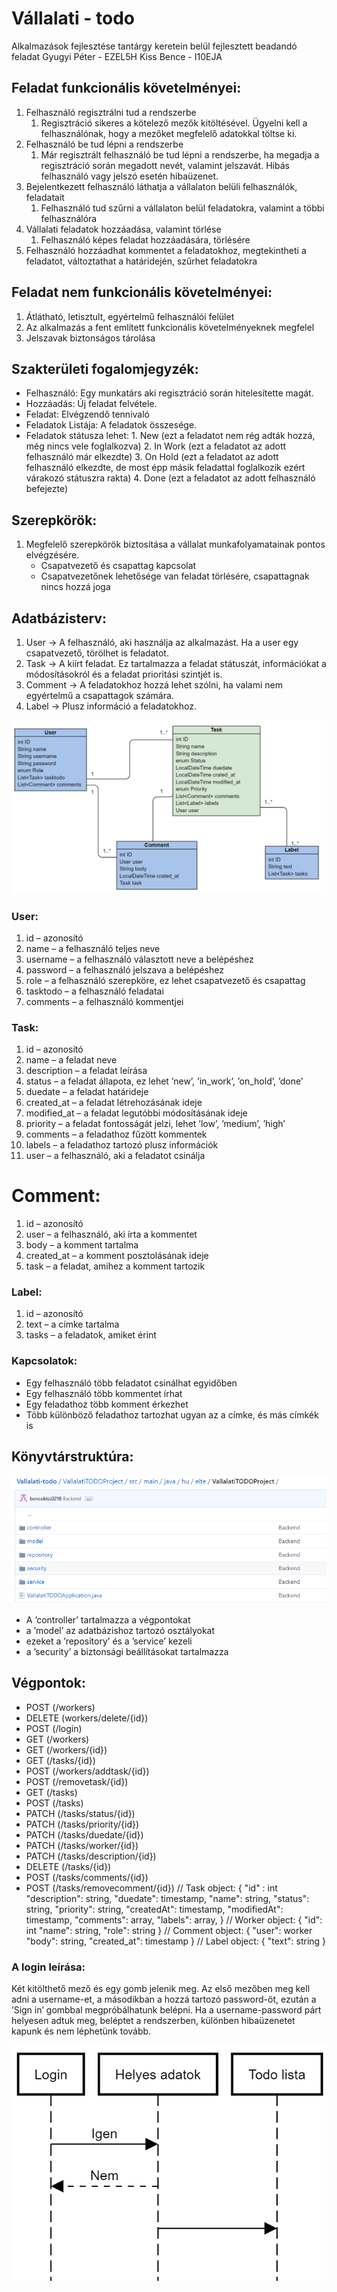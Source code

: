# Vállalati - todo
Alkalmazások fejlesztése tantárgy keretein belül fejlesztett beadandó feladat
Gyugyi Péter - EZEL5H Kiss Bence - I10EJA


## Feladat funkcionális követelményei:
1. Felhasználó regisztrálni tud a rendszerbe
	1. Regisztráció sikeres a kötelező mezők kitöltésével. Ügyelni kell a felhasználónak, hogy a mezőket megfelelő adatokkal töltse ki.
2. Felhasználó be tud lépni a rendszerbe
	1. Már regisztrált felhasználó be tud lépni a rendszerbe, ha megadja a regisztráció során megadott nevét, valamint jelszavát. Hibás felhasználó vagy jelszó esetén hibaüzenet.
3. Bejelentkezett felhasználó láthatja a vállalaton belüli felhasználók, feladatait
	1. Felhasználó tud szűrni a vállalaton belül feladatokra, valamint a többi felhasználóra
4. Vállalati feladatok hozzáadása, valamint törlése
	1. Felhasználó képes feladat hozzáadására, törlésére
5. Felhasználó hozzáadhat kommentet a feladatokhoz, megtekintheti a feladatot, változtathat a határidején, szűrhet feladatokra

## Feladat nem funkcionális követelményei:
1. Átlátható, letisztult, egyértelmű felhasználói felület
2. Az alkalmazás a fent említett funkcionális követelményeknek megfelel
3. Jelszavak biztonságos tárolása

## Szakterületi fogalomjegyzék:
 - Felhasználó: Egy munkatárs aki regisztráció során hitelesítette magát.
 - Hozzáadás: Új feladat felvétele.
 - Feladat: Elvégzendő tennivaló
 - Feladatok Listája: A feladatok összesége.
 - Feladatok státusza lehet: 
		1. New (ezt a feladatot nem rég adták hozzá, még nincs vele foglalkozva)
		2. In Work (ezt a feladatot az adott felhasználó már elkezdte)
		3. On Hold (ezt a feladatot az adott felhasználó elkezdte, de most épp másik feladattal foglalkozik ezért várakozó státuszra rakta)
		4. Done (ezt a feladatot az adott felhasználó befejezte)

## Szerepkörök: 
1. Megfelelő szerepkörök biztosítása a vállalat munkafolyamatainak pontos elvégzésére.
 	- Csapatvezető és csapattag kapcsolat 
	- Csapatvezetőnek lehetősége van feladat törlésére, csapattagnak nincs hozzá joga
	
## Adatbázisterv:
1.	User -> A felhasználó, aki használja az alkalmazást. Ha a user egy csapatvezető, törölhet is feladatot.
2.	Task -> A kiírt feladat. Ez tartalmazza a feladat státuszát, információkat a módosításokról és a feladat prioritási szintjét is.
3.	Comment -> A feladatokhoz hozzá lehet szólni, ha valami nem egyértelmű a csapattagok számára.
4.	Label -> Plusz információ a feladatokhoz.
	
![alt text](VallalatiTODOProject/doksi/uml.png)

### User:
1.	id – azonosító
2.	name – a felhasználó teljes neve
3.	username – a felhasználó választott neve a belépéshez
4.	password – a felhasználó jelszava a belépéshez
5.	role – a felhasználó szerepköre, ez lehet csapatvezető és csapattag
6.	tasktodo – a felhasználó feladatai
7.	comments – a felhasználó kommentjei

### Task:
1.	id – azonosító
2.	name – a feladat neve
3.	description – a feladat leírása
4.	status – a feladat állapota, ez lehet ’new’, ’in_work’, ’on_hold’, ’done’
5.	duedate – a feladat határideje
6.	created_at – a feladat létrehozásának ideje
7.	modified_at – a feladat legutóbbi módosításának ideje
8.	priority – a feladat fontosságát jelzi, lehet ’low’, ’medium’, ’high’
9.	comments – a feladathoz fűzött kommentek
10.	labels – a feladathoz tartozó plusz információk
11.	user – a felhasználó, aki a feladatot csinálja

# Comment:
1.	id – azonosító
2.	user – a felhasználó, aki írta a kommentet
3.	body – a komment tartalma
4.	created_at – a komment posztolásának ideje
5.	task – a feladat, amihez a komment tartozik

### Label:
1.	id – azonosító
2.	text – a címke tartalma
3.	tasks – a feladatok, amiket érint

### Kapcsolatok:
-	Egy felhasználó több feladatot csinálhat egyidőben
-	Egy felhasználó több kommentet írhat
-	Egy feladathoz több komment érkezhet
-	Több különböző feladathoz tartozhat ugyan az a címke, és más címkék is

## Könyvtárstruktúra:

![alt text](VallalatiTODOProject/doksi/konyvtar_struktura.png)

-	A ’controller’ tartalmazza a végpontokat
-	a ’model’ az adatbázishoz tartozó osztályokat
-	ezeket a ’repository’ és a ’service’ kezeli
-	a ’security’ a biztonsági beállításokat tartalmazza

## Végpontok:
-	POST (/workers)               
-	DELETE (workers/delete/{id})    
-	POST (/login)			
-	GET (/workers)		
-	GET (/workers/{id})              
-	GET (/tasks/{id})                
-	POST (/workers/addtask/{id})	 
-	POST (/removetask/{id})		
-	GET (/tasks)			
-	POST (/tasks)			
-	PATCH (/tasks/status/{id})	
-	PATCH (/tasks/priority/{id})	
-	PATCH (/tasks/duedate/{id})	
-	PATCH (/tasks/worker/{id})	
-	PATCH (/tasks/description/{id}) 
-	DELETE (/tasks/{id})
-	POST (/tasks/comments/{id})
-	POST (/tasks/removecomment/{id})
//	Task object:
	{
	"id" : int
	"description": string,
	"duedate": timestamp,
	"name": string,
	"status": string,
	"priority": string,
	"createdAt": timestamp,
	"modifiedAt": timestamp,
	"comments": array,
	"labels": array,
	}
// 	Worker object:
	{
	"id": int
	"name": string,
	"role": string
	}
//	Comment object:
	{
	"user": worker
	"body": string,
	"created_at": timestamp
	}
//	Label object:
	{
	"text": string
	}

### A login leírása:
Két kitölthető mező és egy gomb jelenik meg. Az első mezőben meg kell adni a username-et, a másodikban a hozzá tartozó password-öt, ezután a ’Sign in’ gombbal megpróbálhatunk belépni. Ha a username-password párt helyesen adtuk meg, beléptet a rendszerben, különben hibaüzenetet kapunk és nem léphetünk tovább.

![alt text](VallalatiTODOProject/doksi/szekvencia.png)
